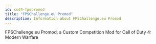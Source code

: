 ```yaml
---
id: cod4-fpspromod
title: "FPSChallenge.eu Promod"
description: Information about FPSChallenge.eu Promod
---
```


FPSChallenge.eu Promod, a Custom Competition Mod for Call of Duty 4: Modern Warfare
